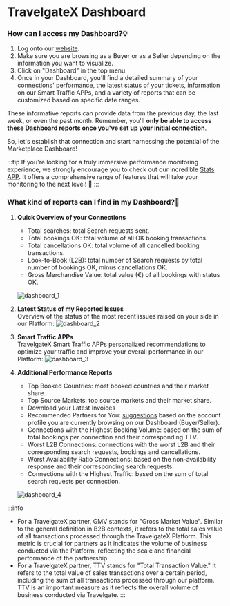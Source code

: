 ﻿---
sidebar_position: 1
---

# TravelgateX Dashboard

### How can I access my Dashboard?💡
1. Log onto our [website](https://www.travelgatex.com/).
1. Make sure you are browsing as a Buyer or as a Seller depending on the information you want to visualize.
1. Click on "Dashboard" in the top menu.
1. Once in your Dashboard, you'll find a detailed summary of your connections' performance, the latest status of your tickets, information on our Smart Traffic APPs, and a variety of reports that can be customized based on specific date ranges.

These informative reports can provide data from the previous day, the last week, or even the past month. Remember, you'll **only be able to access these Dashboard reports once you've set up your initial connection**.

So, let's establish that connection and start harnessing the potential of the Marketplace Dashboard!

:::tip
If you're looking for a truly immersive performance monitoring experience, we strongly encourage you to check out our incredible [Stats APP](https://app.travelgatex.com/stats). It offers a comprehensive range of features that will take your monitoring to the next level! 🚀
:::

### What kind of reports can I find in my Dashboard?🔎
1. **Quick Overview of your Connections**

	- Total searches: total Search requests sent.
	- Total bookings OK: total volume of all OK booking transactions.
	- Total cancellations OK: total volume of all cancelled booking transactions.
	- Look-to-Book (L2B): total number of Search requests by total number of bookings OK, minus cancellations OK.
	- Gross Merchandise Value: total value (€) of all bookings with status OK.

	![dashboard_1](https://storage.travelgate.com/kbase/dashboard_1.jpg)

2. **Latest Status of my Reported Issues**  
Overview of the status of the most recent issues raised on your side in our Platform:
![dashboard_2](https://storage.travelgate.com/kbase/dashboard_2.jpg)

1. **Smart Traffic APPs**  
TravelgateX Smart Traffic APPs personalized recommendations to optimize your traffic and improve your overall performance in our Platform:
![dashboard_3](https://storage.travelgate.com/kbase/dashboard_3.jpg)

1. **Additional Performance Reports**
	- Top Booked Countries: most booked countries and their market share.
	- Top Source Markets: top source markets and their market share.
	- Download your Latest Invoices
	- Recommended Partners for You: [suggestions](/kb/getting-started-with-travelgate/about-our-network) based on the account profile you are currently browsing on our Dashboard (Buyer/Seller).
	- Connections with the Highest Booking Volume: based on the sum of total bookings per connection and their corresponding TTV.
	- Worst L2B Connections: connections with the worst L2B and their corresponding search requests, bookings and cancellations.
	- Worst Availability Ratio Connections: based on the non-availability response and their corresponding search requests.
	- Connections with the Highest Traffic: based on the sum of total search requests per connection.

	![dashboard_4](https://storage.travelgate.com/kbase/dashboard_4.jpg)

:::info
- For a TravelgateX partner, GMV stands for "Gross Market Value". Similar to the general definition in B2B contexts, it refers to the total sales value of all transactions processed through the TravelgateX Platform. This metric is crucial for partners as it indicates the volume of business conducted via the Platform, reflecting the scale and financial performance of the partnership.
- For a TravelgateX partner, TTV stands for "Total Transaction Value." It refers to the total value of sales transactions over a certain period, including the sum of all transactions processed through our platform. TTV is an important measure as it reflects the overall volume of business conducted via Travelgate.
:::